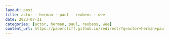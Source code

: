 ```yaml
---
layout: post
title: actor · herman · paul · reubens · wee
date: 2023-07-31
categories: [actor, herman, paul, reubens, wee]
content_url: https://papercliff.github.io/redirect/?q=actor+herman+paul+reubens+wee&tbs=cdr:1,cd_min:7/30/2023,cd_max:8/1/2023
---
```

